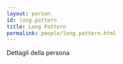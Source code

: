 ```yaml
---
layout: person
id: long.pattern
title: Long Pattern
permalink: people/long.pattern.html
---
```


Dettagli della persona